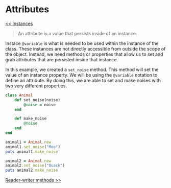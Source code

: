 Attributes
==========

[<< Instances](https://github.com/KLVTZ/Ruby-Essentials/blob/master/notes/Chapter_06:%20Classes/02.instanced.md)

> An attribute is a value that persists inside of an instance.

Instace `@variable` is what is needed to be used within the instance of the
class. These instances are not directly accessible from outside the scope of the
object. Instead, we need methods or properties that allow us to set and grab
attributes that are persisted inside that instance.

In this example, we created a `set_noise` method. This method will set the value
of an instance property. We will be using the `@variable` notation to define an
attribute. By doing this, we are able to set and make noises with two very
different properties.

```ruby
class Animal
	def set_noise(noise)
		@noise = noise
	end

	def make_noise
		@noise
	end
end

animal1 = Animal.new
animal1.set_noise("Moo")
puts animal1.make_noise

animal2 = Animal.new
animal2.set_noise("Quack")
puts animal2.make_noise
```
[Reader-writer methods >>](https://github.com/KLVTZ/Ruby-Essentials/blob/master/notes/Chapter_06:%20Classes/04.reader-writer_methods.md)
